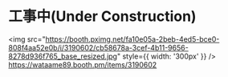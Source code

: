 # 工事中(Under Construction)

<img
src="https://booth.pximg.net/fa10e05a-2beb-4ed5-bce0-808f4aa52e0b/i/3190602/cb58678a-3cef-4b11-9656-8278d936f765_base_resized.jpg"
style={{ width: '300px' }}
/>
https://wataame89.booth.pm/items/3190602
